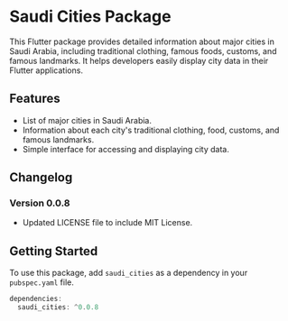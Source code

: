 # Saudi Cities Package

This Flutter package provides detailed information about major cities in Saudi Arabia, including traditional clothing, famous foods, customs, and famous landmarks. It helps developers easily display city data in their Flutter applications.

## Features
- List of major cities in Saudi Arabia.
- Information about each city's traditional clothing, food, customs, and famous landmarks.
- Simple interface for accessing and displaying city data.

## Changelog
### Version 0.0.8
- Updated LICENSE file to include MIT License.

## Getting Started
To use this package, add `saudi_cities` as a dependency in your `pubspec.yaml` file.

```dart
dependencies:
  saudi_cities: ^0.0.8
